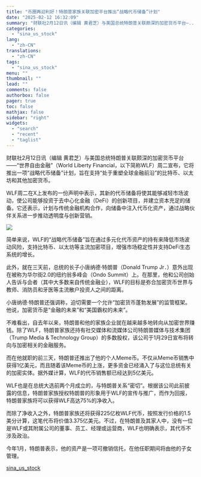 ```yaml
---
title: "币圈再迎利好！特朗普家族关联加密平台推出“战略代币储备”计划"
date: "2025-02-12 16:32:09"
summary: "财联社2月12日讯（编辑 黄君芝）与美国总统特朗普关联颇深的加密货币平台—..."
categories:
  - "sina_us_stock"
lang:
  - "zh-CN"
translations:
  - "zh-CN"
tags:
  - "sina_us_stock"
menu: ""
thumbnail: ""
lead: ""
comments: false
authorbox: false
pager: true
toc: false
mathjax: false
sidebar: "right"
widgets:
  - "search"
  - "recent"
  - "taglist"
---
```


财联社2月12日讯（编辑 黄君芝）与美国总统特朗普关联颇深的加密货币平台——“世界自由金融”（World Liberty Financial，以下简称WLF）周二宣布，它将推出一项“战略代币储备”计划，旨在支持“处于重塑全球金融前沿”的比特币、以太坊和其他加密货币。

WLF周二在X上发布的一份声明中表示，其新的代币储备将使其能够减轻市场波动，使公司能够投资于去中心化金融（DeFi）的创新项目，并建立资本充足的储备。它还表示，计划与传统金融机构合作，向储备中注入代币化资产，通过战略伙伴关系进一步推动透明度与创新营销。

![](//n.sinaimg.cn/sinakd20250212s/262/w640h422/20250212/63ac-48cd482f960c5606a8e67d3f21935959.png)

简单来说，WLF的“战略代币储备”旨在通过多元化代币资产的持有来降低市场波动风险，支持比特币、以太坊等主流加密项目，增强市场稳定性并支持DeFi生态系统的增长。

此外，就在三天前，总统的长子小唐纳德·特朗普（Donald Trump Jr．）意外出现在被称为华尔街2.0的纽约翁多峰会（Ondo Summit）上。在那里，他和公司创始人告诉与会者（其中大多数来自传统金融业），WLF的目标是弥合加密货币世界与教师、消防员和牙医等主流散户投资人之间的距离。

小唐纳德·特朗普还强调称，迫切需要一个允许“加密货币蓬勃发展”的监管框架。他说，加密货币是“金融的未来”和“美国霸权的未来”。

不难看出，自去年以来，特朗普和他的家族企业就在越来越多地转向从加密世界赚钱。除了WLF，特朗普家族还持有社交媒体和流媒体公司特朗普媒体与技术集团（Trump Media & Technology Group）的多数股权，该公司于1月29日宣布将转向与加密相关的金融服务。

而在他就职的前三天，特朗普还推出了他的个人Meme币。不仅从Meme币销售中获得1亿美元，而且随着该Meme币的上涨，更多资金已经涌入了与这位总统有关的加密实体。据外媒计算，WLF的代币销售额已经达到5亿美元。

WLF也是在总统大选前两个月成立的，与特朗普关系“密切”。根据该公司此前披露的信息，特朗普家族授权特朗普的形象用于WLF的宣传与推广，而作为回报，特朗普家族将可以获得WLF高达75%的净收入。

而除了净收入之外，特朗普家族还将获得225亿枚WLF代币，按照发行价格的1.5美分计算，这笔代币将价值3.375亿美元。不过，在特朗普及其家人中，没有一位是WLF或其附属公司的董事、员工、经理或运营商，WLF也明确表示，其代币不涉及政治。

今年1月，特朗普表示，他的资产是一项可撤销信托，在他任职期间将由他的子女管理。

[sina_us_stock](https://finance.sina.com.cn/roll/2025-02-12/doc-inekfhay2300561.shtml)

